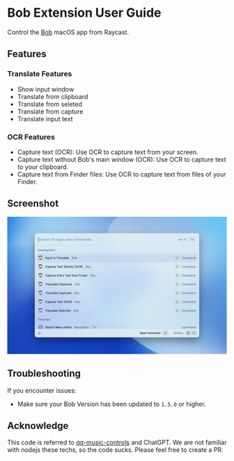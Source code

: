 # Bob Extension User Guide

Control the [Bob](https://bobtranslate.com/) macOS app from Raycast.

## Features

### Translate Features

- Show input window
- Translate from clipboard
- Translate from seleted
- Translate from capture
- Translate input text

### OCR Features

- Capture text (OCR): Use OCR to capture text from your screen.
- Capture text without Bob's main window (OCR): Use OCR to capture text to your clipboard.
- Capture text from Finder files: Use OCR to capture text from files of your Finder.


## Screenshot

![screenshot](./metadata/screenshot-02.png)

## Troubleshooting

If you encounter issues:

- Make sure your Bob Version has been updated to `1.5.0` or higher.

## Acknowledge

This code is referred to [qq-music-controls](https://github.com/raycast/extensions/tree/main/extensions/qq-music-controls) and ChatGPT. We are not familiar with nodejs these techs, so the code sucks. Please feel free to create a PR.